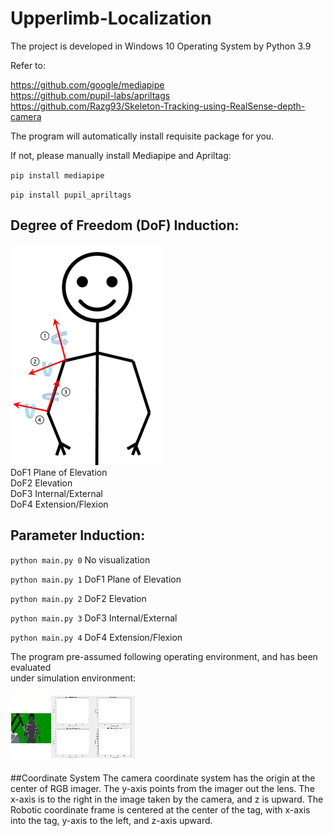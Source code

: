 # Upperlimb-Localization
The project is developed in Windows 10 Operating System by Python 3.9

Refer to:

https://github.com/google/mediapipe  
https://github.com/pupil-labs/apriltags  
https://github.com/Razg93/Skeleton-Tracking-using-RealSense-depth-camera

The program will automatically install requisite package for you.

If not, please manually install Mediapipe and Apriltag:

`pip install mediapipe`

`pip install pupil_apriltags`  

## Degree of Freedom (DoF) Induction:  
![image](image/dof.png)  
DoF1 Plane of Elevation  
DoF2 Elevation  
DoF3 Internal/External  
DoF4 Extension/Flexion  

## Parameter Induction:

`python main.py 0` No visualization

`python main.py 1` DoF1 Plane of Elevation

`python main.py 2` DoF2 Elevation

`python main.py 3` DoF3 Internal/External

`python main.py 4` DoF4 Extension/Flexion

The program pre-assumed following operating environment, and has been evaluated   
under simulation environment:

![Whatch the video](image/simulation.gif)

##Coordinate System 
The camera coordinate system has the origin at the center of RGB imager. The y-axis points from the imager out the lens. The x-axis is to the right in the image taken by the camera, and z is upward. The Robotic coordinate frame is centered at the center of the tag, with x-axis into the tag, y-axis to the left, and z-axis upward.

